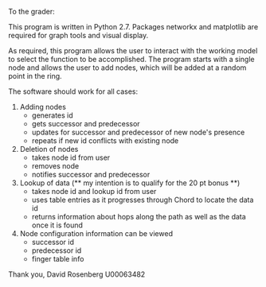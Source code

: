 To the grader:

This program is written in Python 2.7.
Packages networkx and matplotlib are required for graph tools and visual display.

As required, this program allows the user to interact with the working model to
select the function to be accomplished.  The program starts with a single node
and allows the user to add nodes, which will be added at a random point in the
ring.

The software should work for all cases:

1. Adding nodes
   - generates id
   - gets successor and predecessor
   - updates for successor and predecessor of new node's presence
   - repeats if new id conflicts with existing node
2. Deletion of nodes
   - takes node id from user
   - removes node
   - notifies successor and predecessor
3. Lookup of data (** my intention is to qualify for the 20 pt bonus **)
   - takes node id and lookup id from user
   - uses table entries as it progresses through Chord to locate the data id
   - returns information about hops along the path as well as the data once it is found
4. Node configuration information can be viewed
   - successor id
   - predecessor id
   - finger table info

Thank you,
David Rosenberg
U00063482

